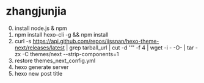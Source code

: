 # zhangjunjia

0. install node.js & npm
1. npm install hexo-cli -g && npm install
2. curl -s https://api.github.com/repos/iissnan/hexo-theme-next/releases/latest | grep tarball_url | cut -d '"' -f 4 | wget -i - -O- | tar -zx -C themes/next --strip-components=1
3. restore themes_next_config.yml
4. hexo generate server
5. hexo new post title

